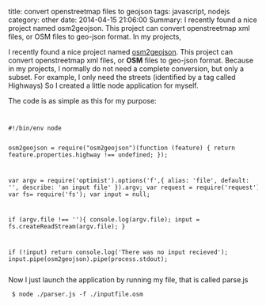 title: convert openstreetmap files to geojson 
tags: javascript, nodejs
category: other
date: 2014-04-15 21:06:00
Summary: I recently found a nice project named osm2geojson. This project can convert openstreetmap xml files, or OSM files to geo-json format. In my projects, 

I recently found a nice project named [osm2geojson](https://github.com/rclark/osm2geojson). This project can convert openstreetmap xml files, or **OSM** files to geo-json format. Because in my projects, I normally do not need a complete conversion, but only a subset. For example, I only need the streets (identified by a tag called Highways) So I created a little node application for myself.

The code is as simple as this for my purpose:

<code class="javascript">
<pre>#!/bin/env node

osm2geojson = require("osm2geojson")(function (feature) {
    return feature.properties.highway !== undefined;
});

var argv = require('optimist').options('f',{
        alias: 'file',
        default: '',
        describe: 'an input file'
}).argv;
var request = require('request');
var fs= require('fs');
var input = null;

if (argv.file !== ''){
    console.log(argv.file);
    input = fs.createReadStream(argv.file);
}

if (!input) return console.log('There was no input recieved');
input.pipe(osm2geojson).pipe(process.stdout);
</pre></code>

Now I just launch the application by running my file, that is called parse.js


<code class="bash"><pre>
$ node ./parser.js -f ./inputfile.osm
</pre></code>
